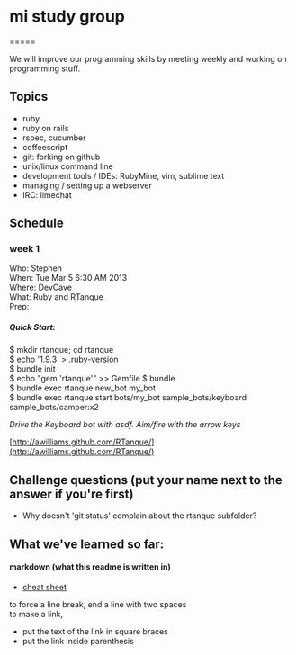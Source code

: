 # mi study group
=====

We will improve our programming skills by meeting weekly and working on programming stuff.

## Topics
- ruby
- ruby on rails
- rspec, cucumber
- coffeescript
- git: forking on github
- unix/linux command line
- development tools / IDEs: RubyMine, vim, sublime text
- managing / setting up a webserver
- IRC: limechat

## Schedule
### week 1
Who: Stephen  
When: Tue Mar 5 6:30 AM 2013  
Where: DevCave  
What: Ruby and RTanque  
Prep:   
  
##### Quick Start:

$ mkdir rtanque; cd rtanque  
$ echo '1.9.3' > .ruby-version  
$ bundle init  
$ echo "gem 'rtanque'" >> Gemfile
$ bundle  
$ bundle exec rtanque new_bot my_bot  
$ bundle exec rtanque start bots/my_bot sample_bots/keyboard sample_bots/camper:x2

*Drive the Keyboard bot with asdf. Aim/fire with the arrow keys*


[http://awilliams.github.com/RTanque/](http://awilliams.github.com/RTanque/)


## Challenge questions (put your name next to the answer if you're first)

-   Why doesn't 'git status' complain about the rtanque subfolder?

## What we've learned so far:

#### markdown (what this readme is written in)

- [cheat sheet](http://support.mashery.com/docs/customizing_your_portal/Markdown_Cheat_Sheet)

to force a line break, end a line with two spaces  
to make a link, 
- put the text of the link in square braces  
- put the link inside parenthesis


